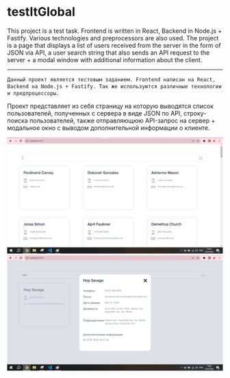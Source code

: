 # testItGlobal

 This project is a test task. Frontend is written in React, Backend in Node.js + Fastify. Various technologies and preprocessors are also used.
    The project is a page that displays a list of users received from the server in the form of JSON via API, a user search string that also sends an API request to the server + a modal window with additional information about the client.

___________________________________________________________________________________________________


    Данный проект является тестовым заданием. Frontend написан на React, Backend на Node.js + Fastify. Так же используются различные технологии и предпроцессоры. 
   Проект представляет из себя страницу на которую выводятся список пользователей, полученных с сервера в виде JSON по API, строку- поиска пользователей, также отправляющюю API-запрос на сервер + модальное окно с выводом дополнительной информации о клиенте.

![main](https://github.com/gGodlik04/testItGlobal/blob/main/readme1.jpg)
![modal-window](https://github.com/gGodlik04/testItGlobal/blob/main/readme2.png)
